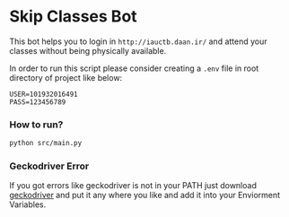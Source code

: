 # Skip Classes Bot

This bot helps you to login in `http://iauctb.daan.ir/` and attend your classes without being physically available.

In order to run this script please consider creating a `.env` file in root directory of project like below:

```
USER=101932016491
PASS=123456789
```

### How to run?

```bash
python src/main.py
```

### Geckodriver Error

If you got errors like geckodriver is not in your PATH just download [geckodriver](https://github.com/mozilla/geckodriver/releases) and put it any where you like and add it into your Enviorment Variables.